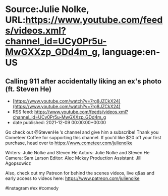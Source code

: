 # Source:Julie Nolke, URL:https://www.youtube.com/feeds/videos.xml?channel_id=UCy0Pr5u-MwGXXzp_GDd4m_g, language:en-US

## Calling 911 after accidentally liking an ex's photo (ft. Steven He)
 - [https://www.youtube.com/watch?v=7rg8JZCkX24](https://www.youtube.com/watch?v=7rg8JZCkX24)
 - RSS feed: https://www.youtube.com/feeds/videos.xml?channel_id=UCy0Pr5u-MwGXXzp_GDd4m_g
 - date published: 2021-12-09 00:00:00+00:00

Go check out @StevenHe ’s channel and give him a subscribe! 
Thank you Cometeer Coffee for supporting this channel. If you'd like $20 off your first purchase, head over to https://www.cometeer.com/julienolke

Writers: Julie Nolke and Steven He 
Actors: Julie Nolke and Steven He 
Camera: Sam Larson
Editor: Alec Mckay
Production Assistant: Jill Agopsowicz

Also, check out my Patreon for behind the scenes videos, live q&as and early access to videos here: https://www.patreon.com/julienolke

#instagram #ex #comedy

